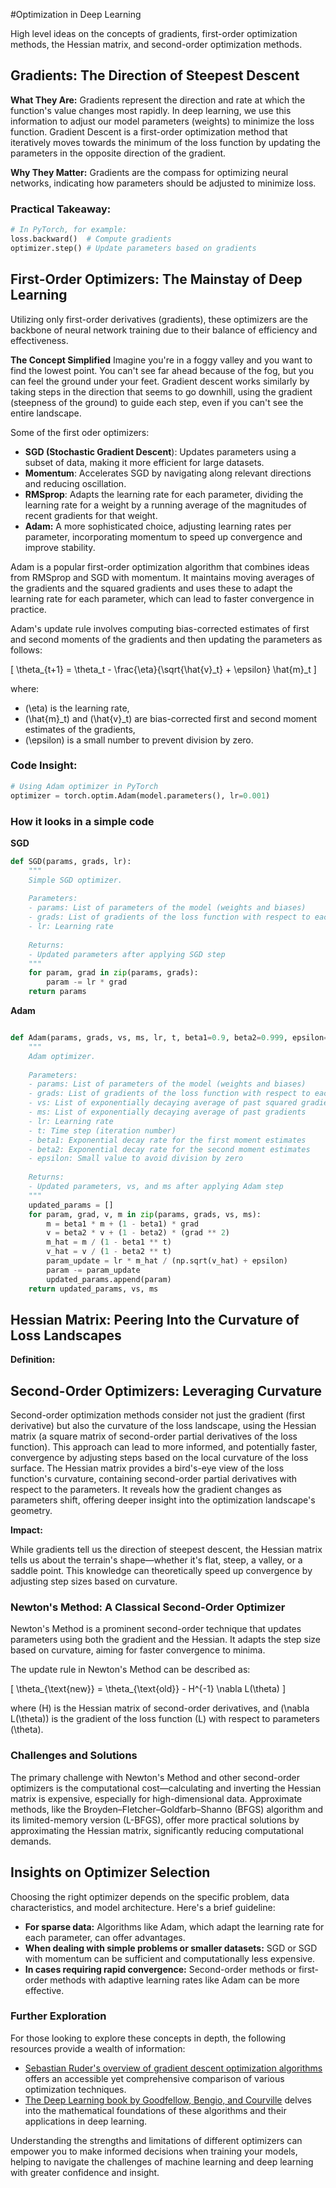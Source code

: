 #Optimization in Deep Learning

High level ideas on the concepts of gradients, first-order optimization methods, the Hessian matrix, and second-order optimization methods.

## Gradients: The Direction of Steepest Descent

**What They Are:** Gradients represent the direction and rate at which the function's value changes most rapidly. In deep learning, we use this information to adjust our model parameters (weights) to minimize the loss function. Gradient Descent is a first-order optimization method that iteratively moves towards the minimum of the loss function by updating the parameters in the opposite direction of the gradient.


**Why They Matter:** Gradients are the compass for optimizing neural networks, indicating how parameters should be adjusted to minimize loss.

### Practical Takeaway:
```python
# In PyTorch, for example:
loss.backward()  # Compute gradients
optimizer.step() # Update parameters based on gradients
```

## First-Order Optimizers: The Mainstay of Deep Learning

Utilizing only first-order derivatives (gradients), these optimizers are the backbone of neural network training due to their balance of efficiency and effectiveness.

**The Concept Simplified**
Imagine you're in a foggy valley and you want to find the lowest point. You can't see far ahead because of the fog, but you can feel the ground under your feet. Gradient descent works similarly by taking steps in the direction that seems to go downhill, using the gradient (steepness of the ground) to guide each step, even if you can't see the entire landscape.

Some of the first oder optimizers:

- **SGD (Stochastic Gradient Descent**): Updates parameters using a subset of data, making it more efficient for large datasets.
- **Momentum**: Accelerates SGD by navigating along relevant directions and reducing oscillation.
- **RMSprop**: Adapts the learning rate for each parameter, dividing the learning rate for a weight by a running average of the magnitudes of recent gradients for that weight.
- **Adam:** A more sophisticated choice, adjusting learning rates per parameter, incorporating momentum to speed up convergence and improve stability.

Adam is a popular first-order optimization algorithm that combines ideas from RMSprop and SGD with momentum. It maintains moving averages of the gradients and the squared gradients and uses these to adapt the learning rate for each parameter, which can lead to faster convergence in practice.

Adam's update rule involves computing bias-corrected estimates of first and second moments of the gradients and then updating the parameters as follows:

\[ \theta_{t+1} = \theta_t - \frac{\eta}{\sqrt{\hat{v}_t} + \epsilon} \hat{m}_t \]

where:
- \(\eta\) is the learning rate,
- \(\hat{m}_t\) and \(\hat{v}_t\) are bias-corrected first and second moment estimates of the gradients,
- \(\epsilon\) is a small number to prevent division by zero.

### Code Insight:
```python
# Using Adam optimizer in PyTorch
optimizer = torch.optim.Adam(model.parameters(), lr=0.001)
```

### How it looks in a simple code

**SGD**

```python
def SGD(params, grads, lr):
    """
    Simple SGD optimizer.
    
    Parameters:
    - params: List of parameters of the model (weights and biases)
    - grads: List of gradients of the loss function with respect to each parameter
    - lr: Learning rate
    
    Returns:
    - Updated parameters after applying SGD step
    """
    for param, grad in zip(params, grads):
        param -= lr * grad
    return params
```
**Adam**

```python

def Adam(params, grads, vs, ms, lr, t, beta1=0.9, beta2=0.999, epsilon=1e-8):
    """
    Adam optimizer.
    
    Parameters:
    - params: List of parameters of the model (weights and biases)
    - grads: List of gradients of the loss function with respect to each parameter
    - vs: List of exponentially decaying average of past squared gradients
    - ms: List of exponentially decaying average of past gradients
    - lr: Learning rate
    - t: Time step (iteration number)
    - beta1: Exponential decay rate for the first moment estimates
    - beta2: Exponential decay rate for the second moment estimates
    - epsilon: Small value to avoid division by zero
    
    Returns:
    - Updated parameters, vs, and ms after applying Adam step
    """
    updated_params = []
    for param, grad, v, m in zip(params, grads, vs, ms):
        m = beta1 * m + (1 - beta1) * grad
        v = beta2 * v + (1 - beta2) * (grad ** 2)
        m_hat = m / (1 - beta1 ** t)
        v_hat = v / (1 - beta2 ** t)
        param_update = lr * m_hat / (np.sqrt(v_hat) + epsilon)
        param -= param_update
        updated_params.append(param)
    return updated_params, vs, ms
```


## Hessian Matrix: Peering Into the Curvature of Loss Landscapes

**Definition:** 


## Second-Order Optimizers: Leveraging Curvature

Second-order optimization methods consider not just the gradient (first derivative) but also the curvature of the loss landscape, using the Hessian matrix (a square matrix of second-order partial derivatives of the loss function). This approach can lead to more informed, and potentially faster, convergence by adjusting steps based on the local curvature of the loss surface.
The Hessian matrix provides a bird's-eye view of the loss function's curvature, containing second-order partial derivatives with respect to the parameters. It reveals how the gradient changes as parameters shift, offering deeper insight into the optimization landscape's geometry.

**Impact:** 

While gradients tell us the direction of steepest descent, the Hessian matrix tells us about the terrain's shape—whether it's flat, steep, a valley, or a saddle point. This knowledge can theoretically speed up convergence by adjusting step sizes based on curvature.

### Newton's Method: A Classical Second-Order Optimizer

Newton's Method is a prominent second-order technique that updates parameters using both the gradient and the Hessian. It adapts the step size based on curvature, aiming for faster convergence to minima.

The update rule in Newton's Method can be described as:

\[ \theta_{\text{new}} = \theta_{\text{old}} - H^{-1} \nabla L(\theta) \]

where \(H\) is the Hessian matrix of second-order derivatives, and \(\nabla L(\theta)\) is the gradient of the loss function \(L\) with respect to parameters \(\theta\).

### Challenges and Solutions

The primary challenge with Newton's Method and other second-order optimizers is the computational cost—calculating and inverting the Hessian matrix is expensive, especially for high-dimensional data. Approximate methods, like the Broyden–Fletcher–Goldfarb–Shanno (BFGS) algorithm and its limited-memory version (L-BFGS), offer more practical solutions by approximating the Hessian matrix, significantly reducing computational demands.


## Insights on Optimizer Selection

Choosing the right optimizer depends on the specific problem, data characteristics, and model architecture. Here's a brief guideline:

- **For sparse data:** Algorithms like Adam, which adapt the learning rate for each parameter, can offer advantages.
- **When dealing with simple problems or smaller datasets:** SGD or SGD with momentum can be sufficient and computationally less expensive.
- **In cases requiring rapid convergence:** Second-order methods or first-order methods with adaptive learning rates like Adam can be more effective.

### Further Exploration

For those looking to explore these concepts in depth, the following resources provide a wealth of information:
- [Sebastian Ruder's overview of gradient descent optimization algorithms](https://ruder.io/optimizing-gradient-descent/) offers an accessible yet comprehensive comparison of various optimization techniques.
- [The Deep Learning book by Goodfellow, Bengio, and Courville](http://www.deeplearningbook.org/) delves into the mathematical foundations of these algorithms and their applications in deep learning.

Understanding the strengths and limitations of different optimizers can empower you to make informed decisions when training your models, helping to navigate the challenges of machine learning and deep learning with greater confidence and insight.
